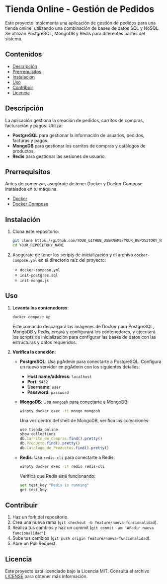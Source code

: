 # Tienda Online - Gestión de Pedidos

Este proyecto implementa una aplicación de gestión de pedidos para una tienda online, utilizando una combinación de bases de datos SQL y NoSQL. Se utilizan PostgreSQL, MongoDB y Redis para diferentes partes del sistema.

## Contenidos

- [Descripción](#descripción)
- [Prerrequisitos](#prerrequisitos)
- [Instalación](#instalación)
- [Uso](#uso)
- [Contribuir](#contribuir)
- [Licencia](#licencia)

## Descripción

La aplicación gestiona la creación de pedidos, carritos de compras, facturación y pagos. Utiliza:
- **PostgreSQL** para gestionar la información de usuarios, pedidos, facturas y pagos.
- **MongoDB** para gestionar los carritos de compras y catálogos de productos.
- **Redis** para gestionar las sesiones de usuario.

## Prerrequisitos

Antes de comenzar, asegúrate de tener Docker y Docker Compose instalados en tu máquina.

- [Docker](https://docs.docker.com/get-docker/)
- [Docker Compose](https://docs.docker.com/compose/install/)

## Instalación

1. Clona este repositorio:
    ```bash
    git clone https://github.com/YOUR_GITHUB_USERNAME/YOUR_REPOSITORY_NAME.git
    cd YOUR_REPOSITORY_NAME
    ```

2. Asegúrate de tener los scripts de inicialización y el archivo `docker-compose.yml` en el directorio raíz del proyecto:
    - `docker-compose.yml`
    - `init-postgres.sql`
    - `init-mongo.js`

## Uso

1. **Levanta los contenedores**:
    ```bash
    docker-compose up
    ```

   Este comando descargará las imágenes de Docker para PostgreSQL, MongoDB y Redis, creará y configurará los contenedores, y ejecutará los scripts de inicialización para configurar las bases de datos con las estructuras y datos requeridos.

2. **Verifica la conexión**:
   - **PostgreSQL**: Usa pgAdmin para conectarte a PostgreSQL. Configura un nuevo servidor en pgAdmin con los siguientes detalles:
     - **Host name/address:** `localhost`
     - **Port:** `5432`
     - **Username:** `user`
     - **Password:** `password`

   - **MongoDB**: Usa `mongosh` para conectarte a MongoDB:
     ```bash
     winpty docker exec -it mongo mongosh
     ```
     Una vez dentro del shell de MongoDB, verifica las colecciones:
     ```javascript
     use tienda_online
     show collections
     db.Carrito_de_Compras.find().pretty()
     db.Producto.find().pretty()
     db.Catalogo_de_Productos.find().pretty()
     ```

   - **Redis**: Usa `redis-cli` para conectarte a Redis:
     ```bash
     winpty docker exec -it redis redis-cli
     ```
     Verifica que Redis esté funcionando:
     ```bash
     set test_key "Redis is running"
     get test_key
     ```

## Contribuir

1. Haz un fork del repositorio.
2. Crea una nueva rama (`git checkout -b feature/nueva-funcionalidad`).
3. Realiza tus cambios y haz un commit (`git commit -am 'Añadir nueva funcionalidad'`).
4. Sube tus cambios (`git push origin feature/nueva-funcionalidad`).
5. Abre un Pull Request.

## Licencia

Este proyecto está licenciado bajo la Licencia MIT. Consulta el archivo [LICENSE](LICENSE) para obtener más información.
